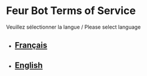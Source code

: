# Feur Bot Terms of Service
Veuillez sélectionner la langue / Please select language
- ## [Français](Terms-of-Service/francais.md)
- ## [English](Terms-of-Service/english.md)

